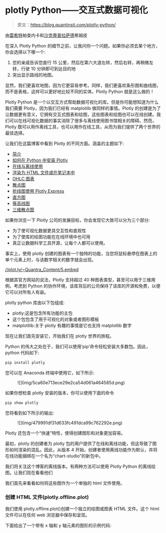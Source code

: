 # plotly Python——交互式数据可视化

> 原文：<https://blog.quantinsti.com/plotly-python/>

由[雷希特](https://www.linkedin.com/in/rekhit/)帕查内卡和[沙克蒂普拉萨德](https://www.linkedin.com/in/shaktishimpi/)希姆皮

在深入 Plotly Python 的细节之前，让我问你一个问题。如果你必须去某个地方，你会选择以下哪一个:

1.  您的亲戚告诉您直行 15 公里，然后在第六大道左转，然后右转，再稍微左转，行驶 10 分钟即可到达目的地
2.  突出显示路线的地图。

显然，我们更喜欢地图，因为它更容易参考。同样，我们更喜欢条形图和曲线图，而不是表格，这样可以更好地比较不同的实体。Plotly Python 就是这么做的！

Plotly Python 是一个以交互方式帮助数据可视化的库。但是你可能想知道为什么我们需要 Plotly，因为我们已经有 matplotlib 做同样的事情。Plotly 的创建是为了让数据更有意义，它拥有交互式图表和绘图，这些图表和绘图也可以在线创建。我们可以在线可视化数据的事实消除了很多与离线使用图书馆相关的障碍。然而，Plotly 既可以用作离线工具，也可以用作在线工具，从而为我们提供了两个世界的最佳选择。

让我们在这篇博客中看到 Plotly 的不同方面。涵盖的主题如下:

*   [简介](#Introduction)
*   [如何在 Python 中安装 Plotly](#Install-Plotly)
*   [在线与离线使用](#Online-Offline-Usage)
*   [渲染为 HTML 文件或在笔记本中](#Render-HTML-Notebook)
*   [OHLC 图表](#OHLC-Chart)
*   [散点图](#Scatter-Plot)
*   [折线图使用 Plotly Express](#Line-Chart)
*   [直方图](#Histogram)
*   [等高线图](#Contour-Charts)
*   [三维散点图](#Scatter-Plot-3D)

如果你浏览一下 Plotly 公司的发展目标，你会发现它大致可以分为三个部分:

*   为了使可视化数据更具交互性和直观性
*   为了使库的绘图功能在在线环境中也可用
*   真正让数据科学工具开源，让每个人都可以使用。

事实上，使用 plotly 创建的图表有一个独特的功能，当您将鼠标悬停在图表上的单个元素上时，与该数字相关的数字就会出现。

[//plot.ly/~Quantra_Content/5.embed](//plot.ly/~Quantra_Content/5.embed)

根据其官方网站的说法，Plotly 支持超过 40 种图表类型，甚至可以用于三维用例。考虑到 Python 的协作环境，该库背后的公司保持了该库的开源和免费，以便它可以对所有人有益。

plotly python 库由以下包组成:

*   plotly:这是包含所有功能的主包
*   这个包包含了用于可视化的对象或者图形模板
*   matplotllib:关于 plotly 有趣的事情是它也支持 matplotlib 数字

现在让我们首先安装它，开始我们在 plotly 世界的旅程。

Python 的伟大之处在于，我们可以使用‘pip’命令轻松安装大多数包。因此，python 代码如下:

```py
pip install plotly
```

您可以在 Anaconda 终端中使用它，如下所示:

<figure class="kg-card kg-image-card kg-width-full">![](img/5ca60e713ece29e2ca54d061a464585d.png)</figure>

如果你想检查 plotly 安装的版本，你可以使用下面的命令

```py
pip show plotly
```

您将看到如下所示的输出:

<figure class="kg-card kg-image-card kg-width-full">![](img/479991df31d633fc491dca99c762292e.png)</figure>

Plotly 还包含一个“快速”特性，使得创建图形和对象更加容易。

最初，plotly 的创建者为 plotly 包的用户提供了在线和离线功能，但这导致了图形如何渲染的混乱。因此，从版本 4 开始，创建者使用离线功能作为默认，并将在线功能捆绑在一个名为“chart-studio”的新包中。

我们将关注这个博客的离线版本。有两种方法可以使用 Plotly Python 的离线绘图。让我们现在看看他们

我们首先来看看如何将这些图作为一个单独的 html 文件使用。

### 创建 HTML 文件(plotly.offline.plot)

我们使用 plotly.offline.plot()创建一个独立的绘图或图表 HTML 文件。这个 html 文件可以在任何 web 浏览器中保存和呈现。

下面给出了一个带有 x 轴和 y 轴元素的图形的示例代码: